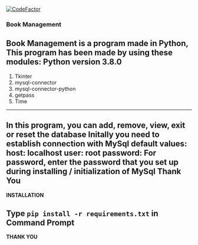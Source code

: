 [![CodeFactor](https://www.codefactor.io/repository/github/vineypsunu/library-management/badge/master)](https://www.codefactor.io/repository/github/vineypsunu/library-management/overview/master)
### **Book Management**
Book Management is a program made in Python, This program has been made by using these modules: Python version 3.8.0
---
1. Tkinter
2. mysql-connector
3. mysql-connector-python
4. getpass
5. Time 
---
In this program, you can add, remove, view, exit or reset the database Initally you need to establish connection with MySql default values: host: localhost user: root password: For password, enter the password that you set up during installing / initialization of MySql Thank You
---
**INSTALLATION**

Type `pip install -r requirements.txt` in Command Prompt
---
**THANK YOU**
